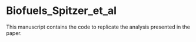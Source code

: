 # Biofuels_Spitzer_et_al
This manuscript contains the code to replicate the analysis presented in the paper.

